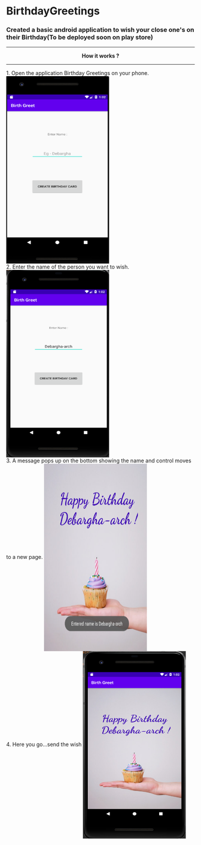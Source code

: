 # BirthdayGreetings
### Created a  basic android application to wish your close one's on their Birthday(To be deployed soon on play store)
<hr />
<p align="center"><b>How it works ?</b></p>
<hr />
1. Open the application Birthday Greetings on your phone.
<img align="center" src="readme_images/display4.png" width="275px" height="500px" />
<br>
2. Enter the name of the person you want to wish.
<img align="center" src="readme_images/display1.png" width="275px" height="500px"/>
<br>
3. A message pops up on the bottom showing the name and control moves to a new page.
<img align="center" src="readme_images/display3.png" width="275px" height="500px"/>
<br>
4. Here you go...send the wish
<img align="center" src="readme_images/display2.png" width="275px" height="500px"/>
